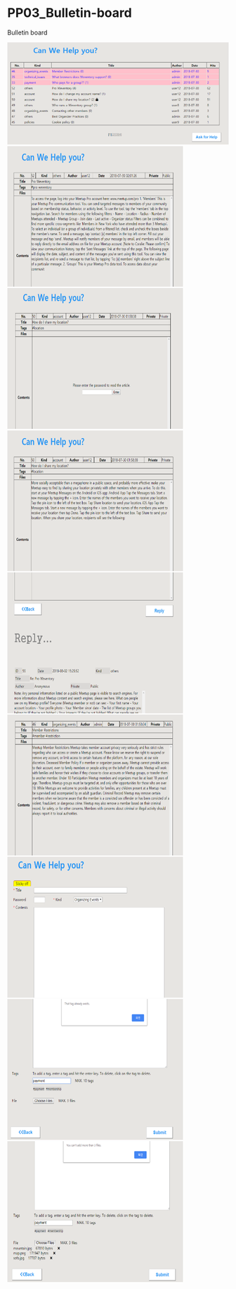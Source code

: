 # PP03_Bulletin-board
Bulletin board 

<div align="center">
    <img src="photos/bulletin-board.png" width="800px"/> 
</div>
<div>
    <img src="photos/parent-article1.png" height="320px" width="400px"/> 
    <img src="photos/private-parent-article.png" height="320px" width="400px"/> 
    <img src="photos/private-parent-article2.png" height="320px" width="400px"/> 
    <img src="photos/child-article.png" height="320px" width="400px"/> 
    <img src="photos/sticky-article.png" height="320px" width="400px"/> 
    <img src="photos/write-article.png" height="320px"  width="400px"/> 
    <img src="photos/write-article-tags.png" height="320px" width="400px"/> 
    <img src="photos/write-article-file-attatchment.png" height="320px" width="400px"/> 
    
</div>	
